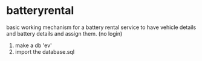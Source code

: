 # batteryrental
basic working mechanism for a battery rental service to have vehicle details and battery details and assign them. (no login)
1. make a db 'ev'
2. import the database.sql
